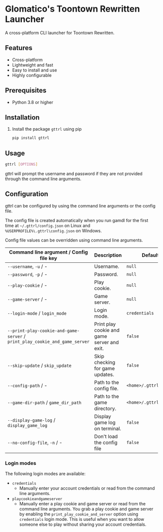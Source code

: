 # Glomatico's Toontown Rewritten Launcher
A cross-platform CLI launcher for Toontown Rewritten.
  
## Features
* Cross-platform
* Lightweight and fast
* Easy to install and use
* Highly configurable
  
## Prerequisites
* Python 3.8 or higher
  
## Installation
1. Install the package `gttrl` using pip
    ```bash
    pip install gttrl
    ```

## Usage
```bash
gttrl [OPTIONS]
```
gttrl will prompt the username and password if they are not provided through the command line arguments.

## Configuration
gttrl can be configured by using the command line arguments or the config file.

The config file is created automatically when you run gamdl for the first time at `~/.gttrl/config.json` on Linux and `%USERPROFILE%\.gttrl\config.json` on Windows.

Config file values can be overridden using command line arguments.

| Command line argument / Config file key                                     | Description                                 | Default value               |
| --------------------------------------------------------------------------- | ------------------------------------------- | --------------------------- |
| `--username`, `-u` / -                                                      | Username.                                   | `null`                      |
| `--password`, `-p` / -                                                      | Password.                                   | `null`                      |
| `--play-cookie` / -                                                         | Play cookie.                                | `null`                      |
| `--game-server` / -                                                         | Game server.                                | `null`                      |
| `--login-mode` / `login_mode`                                               | Login mode.                                 | `credentials`               |
| `--print-play-cookie-and-game-server` / `print_play_cookie_and_game_server` | Print play cookie and game server and exit. | `false`                     |
| `--skip-update` / `skip_update`                                             | Skip checking for game updates.             | `false`                     |
| `--config-path` / -                                                         | Path to the config file.                    | `<home>/.gttrl/config.json` |
| `--game-dir-path` / `game_dir_path`                                         | Path to the game directory.                 | `<home>/.gttrl/game`        |
| `--display-game-log` / `display_game_log`                                   | Display game log on terminal.               | `false`                     |
| `--no-config-file`, `-n` / -                                                | Don't load the config file                  | `false`                     |

### Login modes
The following login modes are available:
* `credentials`
  * Manually enter your account credentials or read from the command line arguments.
* `playcookieandgameserver`
  * Manually enter a play cookie and game server or read from the command line arguments. You grab a play cookie and game server by enabling the `print_play_cookie_and_server` option using `credentials` login mode. This is useful when you want to allow someone else to play without sharing your account credentials.
